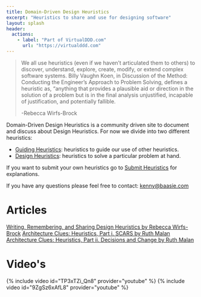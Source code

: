 ```yaml
---
title: Domain-Driven Design Heuristics
excerpt: "Heuristics to share and use for designing software"
layout: splash
header:
  actions:
    - label: "Part of VirtualDDD.com"
      url: "https://virtualddd.com"
---
```


> We all use heuristics (even if we haven’t articulated them to others) to discover, understand, explore, create, modify, or extend complex software systems. Billy Vaughn Koen, in Discussion of the Method: Conducting the Engineer’s Approach to Problem Solving, defines a heuristic as, “anything that provides a plausible aid or direction in the solution of a problem but is in the final analysis unjustified, incapable of justification, and potentially fallible.
>
> -Rebecca Wirfs-Brock

Domain-Driven Design Heuristics is a community driven site to document and discuss about Design Heuristics. For now we divide into two different heuristics:

* [Guiding Heuristics](/guiding-heuristics): heuristics to guide our use of other heuristics.
* [Design Heuristics](/design-heuristics): heuristics to solve a particular problem at hand.

If you want to submit your own heuristics go to [Submit Heuristics](/submit) for explanations.

If you have any questions please feel free to contact: kenny@baasie.com

# Articles

[Writing, Remembering, and Sharing Design Heuristics by Rebecca Wirfs-Brock](http://wirfs-brock.com/blog/2019/04/12/writing/)
[Architecture Clues: Heuristics, Part i. SCARS by Ruth Malan](https://www.linkedin.com/pulse/architecture-clues-heuristics-part-i-scars-ruth-malan/)
[Architecture Clues: Heuristics, Part ii. Decisions and Change by Ruth Malan](https://www.linkedin.com/pulse/architecture-clues-heuristics-part-ii-decisions-change-ruth-malan/)


# Video's
{% include video id="TP3xTZi_Qn8" provider="youtube" %}
{% include video id="9ZgSz6xAfL8" provider="youtube" %}
